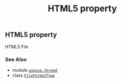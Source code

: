 ﻿---
title: HTML5 property
second_title: Aspose.3D for Python via .NET API References
description: 
type: docs
weight: 130
url: /aspose.threed/fileformattype/html5/
is_root: false
---

## HTML5 property


HTML5 File

### See Also
* module [`aspose.threed`](../../)
* class [`FileFormatType`](/3d/python-net/aspose.threed/fileformattype)
